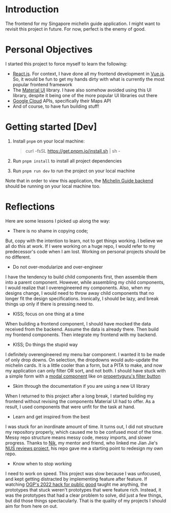 # Introduction

The frontend for my Singapore michelin guide application. I might want to revisit this project in future. For now, perfect is the enemy of good.

# Personal Objectives

I started this project to force myself to learn the following:

- [React.js](https://reactjs.org/). For context, I have done all my frontend development in [Vue.js](https://vuejs.org/). So, it would be fun to get my hands dirty with what is currently the most popular frontend framework
- The [Material UI](https://mui.com/material-ui/getting-started/overview/) library. I have also somehow avoided using this UI library, despite it being one of the more popular UI libraries out there
- [Google Cloud](https://console.cloud.google.com/) APIs, specifically their Maps API
- And of course, to have fun building stuff!

# Getting started [Dev]

1. Install `pnpm` on your local machine:

   > curl -fsSL https://get.pnpm.io/install.sh | sh -

2. Run `pnpm install` to install all project dependencies
3. Run `pnpm run dev` to run the project on your local machine

Note that in order to view this application, the [Michelin Guide backend](https://github.com/roycehoe/michelin-guide) should be running on your local machine too.

# Reflections

Here are some lessons I picked up along the way:

- There is no shame in copying code;

But, copy with the intention to learn, not to get things working. I believe we all do this at work. If I were working on a huge repo, I would refer to my predecessor's code when I am lost. Working on personal projects should be no different.

- Do not over-modularize and over-engineer

I have the tendency to build child components first, then assemble them into a parent component. However, while assembling my child components, I would realize that I overengineered my components. Also, when my designs change, I would need to throw away child components that no longer fit the design specifications. Ironically, I should be lazy, and break things up only if there is pressing need to.

- KISS; focus on one thing at a time

When building a frontend component, I should have mocked the data received from the backend. Assume the data is already there. Then build my frontend components. Then integrate my frontend with my backend.

- KISS; Do things the stupid way

I definitely overengineered my menu bar component. I wanted it to be made of only drop downs. On selection, the dropdowns would auto-update the michelin cards. It is a little cooler than a form, but a PITA to make, and now my application can only filter OR sort, and not both. I should have stuck with a simple form with a [modal component](https://mui.com/material-ui/react-modal/) like on [propertyguru's filter button](https://www.propertyguru.com.sg/property-for-sale?market=residential)

- Skim through the documentation if you are using a new UI library

When I returned to this project after a long break, I started building my frontend without revising the components Material UI had to offer. As a result, I used components that were unfit for the task at hand.

- Learn and get inspired from the best

I was stuck for an inordinate amount of time. It turns out, I did not structure my repository properly, which caused me to be confused most of the time. Messy repo structure means messy code, messy imports, and slower progress. Thanks to [Nik](https://github.com/niktay), my mentor and friend, who linked me Jian Jie's [NUS reviews project](https://github.com/liaujianjie/nusreviews), his repo gave me a starting point to redesign my own repo.

- Know when to stop working

I need to work on speed. This project was slow because I was unfocused, and kept getting distracted by implementing feature after feature. If watching [OGP's 2022 hack for public good](https://www.open.gov.sg/hackathon/2022/) taught me anything, the prototypes that stuck weren't prototypes that were feature rich. Instead, it was the prototypes that had a clear problem to solve, did just a few things, but did those things spectacularly. That is the quality of my projects I should aim for from here on out.
